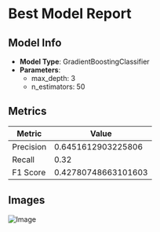 # Best Model Report

## Model Info

- **Model Type**: GradientBoostingClassifier
- **Parameters**:
  - max_depth: 3
  - n_estimators: 50

## Metrics

| Metric    | Value |
|-----------|-------|
| Precision | 0.6451612903225806 |
| Recall    | 0.32 |
| F1 Score  | 0.42780748663101603 |

## Images

![Image](../part2/models/best/confusion_matrices.png)
